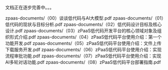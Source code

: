 文档正在逐步完善中。。。

zpaas-documents/（00）谈谈低代码与AI大模型.pdf
zpaas-documents/（01）低代码的现状与目标分析.pdf
zpaas-documents/（02）低代码设计目标及核心设计.pdf
zpaas-documents/（03）zPaaS低代码开发平台的核心领域对象及组织形式介绍.pdf
zpaas-documents/（04）zPaaS低代码平台使用介绍：第一个功能开发.pdf
zpaas-documents/（05）zPaaS低代码平台使用介绍：文件上传下载服务开发.pdf
zpaas-documents/（06）zPaaS低代码平台使用介绍：实现流程审批功能.pdf
zpaas-documents/（07）zPaaS低代码平台使用介绍：实现AI多轮对话功能.pdf
zpaas-documents/（08）zPaaS低代码平台部署指南.pdf